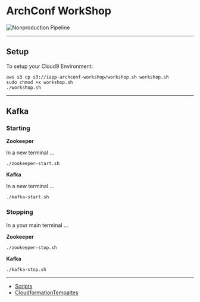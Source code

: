 # ArchConf WorkShop
![Nonproduction Pipeline](https://github.com/dsietziapp/ArchConf/workflows/Nonproduction%20Pipeline/badge.svg)

---

## Setup

To setup your Cloud9 Environment:

```unix
aws s3 cp s3://iapp-archconf-workshop/workshop.sh workshop.sh
sudo chmod +x workshop.sh 
./workshop.sh
```

---

## Kafka

### Starting

__Zookeeper__

In a new terminal ...
```unix
./zookeeper-start.sh
```

__Kafka__

In a new terminal ...
```unix
./kafka-start.sh
```

### Stopping
In a your main terminal ...

__Zookeeper__

```unix
./zookeeper-stop.sh
```

__Kafka__
```unix
./kafka-stop.sh
```

---

+ [Scripts](./scripts/README.md)
+ [CloudformationTempaltes](./cloudformation/README.md)